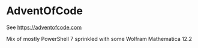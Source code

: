 # AdventOfCode
 See https://adventofcode.com
 
 Mix of mostly PowerShell 7 sprinkled with some Wolfram Mathematica 12.2
